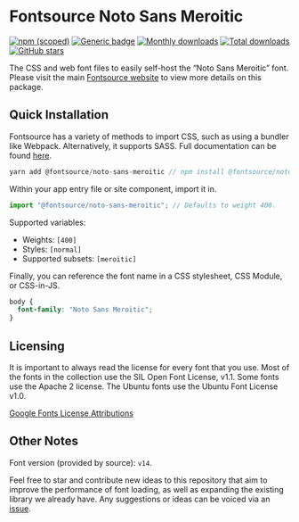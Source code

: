 # Fontsource Noto Sans Meroitic

[![npm (scoped)](https://img.shields.io/npm/v/@fontsource/noto-sans-meroitic?color=brightgreen)](https://www.npmjs.com/package/@fontsource/noto-sans-meroitic) [![Generic badge](https://img.shields.io/badge/fontsource-passing-brightgreen)](https://github.com/fontsource/fontsource) [![Monthly downloads](https://badgen.net/npm/dm/@fontsource/noto-sans-meroitic)](https://github.com/fontsource/fontsource) [![Total downloads](https://badgen.net/npm/dt/@fontsource/noto-sans-meroitic)](https://github.com/fontsource/fontsource) [![GitHub stars](https://img.shields.io/github/stars/fontsource/fontsource.svg?style=social&label=Star)](https://github.com/fontsource/fontsource/stargazers)

The CSS and web font files to easily self-host the “Noto Sans Meroitic” font. Please visit the main [Fontsource website](https://fontsource.org/fonts/noto-sans-meroitic) to view more details on this package.

## Quick Installation

Fontsource has a variety of methods to import CSS, such as using a bundler like Webpack. Alternatively, it supports SASS. Full documentation can be found [here](https://fontsource.org/docs/introduction).

```javascript
yarn add @fontsource/noto-sans-meroitic // npm install @fontsource/noto-sans-meroitic
```

Within your app entry file or site component, import it in.

```javascript
import "@fontsource/noto-sans-meroitic"; // Defaults to weight 400.
```

Supported variables:

- Weights: `[400]`
- Styles: `[normal]`
- Supported subsets: `[meroitic]`

Finally, you can reference the font name in a CSS stylesheet, CSS Module, or CSS-in-JS.

```css
body {
  font-family: "Noto Sans Meroitic";
}
```

## Licensing

It is important to always read the license for every font that you use.
Most of the fonts in the collection use the SIL Open Font License, v1.1. Some fonts use the Apache 2 license. The Ubuntu fonts use the Ubuntu Font License v1.0.

[Google Fonts License Attributions](https://fonts.google.com/attribution)

## Other Notes

Font version (provided by source): `v14`.

Feel free to star and contribute new ideas to this repository that aim to improve the performance of font loading, as well as expanding the existing library we already have. Any suggestions or ideas can be voiced via an [issue](https://github.com/fontsource/fontsource/issues).
